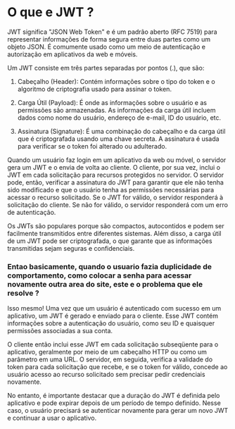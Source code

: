 # O que e JWT ? 

JWT significa "JSON Web Token" e é um padrão aberto (RFC 7519) para representar informações de forma segura entre duas partes como um objeto JSON. É comumente usado como um meio de autenticação e autorização em aplicativos da web e móveis.

Um JWT consiste em três partes separadas por pontos (.), que são:

1. Cabeçalho (Header): Contém informações sobre o tipo do token e o algoritmo de criptografia usado para assinar o token.

2. Carga Útil (Payload): É onde as informações sobre o usuário e as permissões são armazenadas. As informações da carga útil incluem dados como nome do usuário, endereço de e-mail, ID do usuário, etc.

3. Assinatura (Signature): É uma combinação do cabeçalho e da carga útil que é criptografada usando uma chave secreta. A assinatura é usada para verificar se o token foi alterado ou adulterado.

Quando um usuário faz login em um aplicativo da web ou móvel, o servidor gera um JWT e o envia de volta ao cliente. O cliente, por sua vez, inclui o JWT em cada solicitação para recursos protegidos no servidor. O servidor pode, então, verificar a assinatura do JWT para garantir que ele não tenha sido modificado e que o usuário tenha as permissões necessárias para acessar o recurso solicitado. Se o JWT for válido, o servidor responderá à solicitação do cliente. Se não for válido, o servidor responderá com um erro de autenticação.

Os JWTs são populares porque são compactos, autocontidos e podem ser facilmente transmitidos entre diferentes sistemas. Além disso, a carga útil de um JWT pode ser criptografada, o que garante que as informações transmitidas sejam seguras e confidenciais.

### Entao basicamente, quando o usuario fazia duplicidade de comportamento, como colocar a senha para acessar novamente outra area do site, este e o problema que ele resolve ?

Isso mesmo! Uma vez que um usuário é autenticado com sucesso em um aplicativo, um JWT é gerado e enviado para o cliente. Esse JWT contém informações sobre a autenticação do usuário, como seu ID e quaisquer permissões associadas a sua conta.

O cliente então inclui esse JWT em cada solicitação subseqüente para o aplicativo, geralmente por meio de um cabeçalho HTTP ou como um parâmetro em uma URL. O servidor, em seguida, verifica a validade do token para cada solicitação que recebe, e se o token for válido, concede ao usuário acesso ao recurso solicitado sem precisar pedir credenciais novamente.

No entanto, é importante destacar que a duração do JWT é definida pelo aplicativo e pode expirar depois de um período de tempo definido. Nesse caso, o usuário precisará se autenticar novamente para gerar um novo JWT e continuar a usar o aplicativo.
